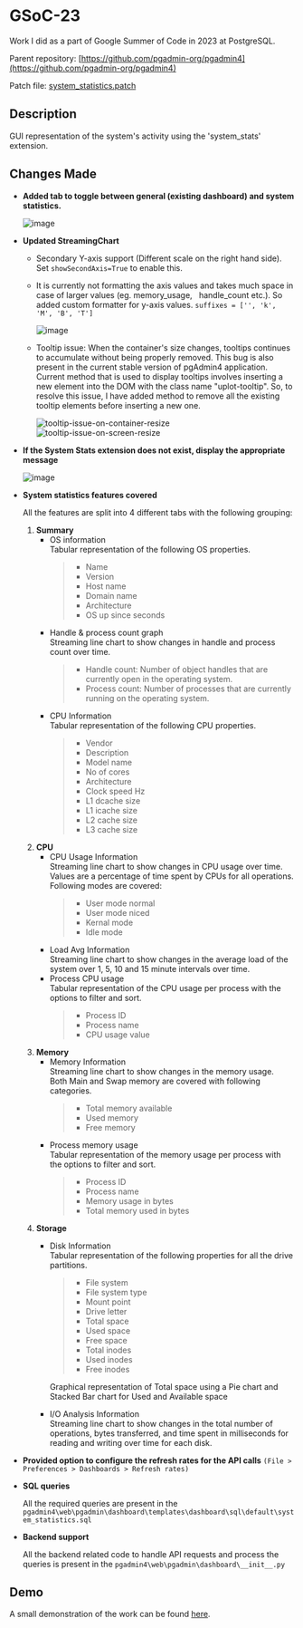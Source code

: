 
# GSoC-23
Work I did as a part of Google Summer of Code in 2023 at PostgreSQL.

Parent repository: [https://github.com/pgadmin-org/pgadmin4](https://github.com/pgadmin-org/pgadmin4)

Patch file: [system_statistics.patch](https://github.com/Sahil1479/GSoC-23/blob/main/system_stats.patch)

## Description

GUI representation of the system's activity using the 'system_stats' extension.

## Changes Made

- **Added tab to toggle between general (existing dashboard) and system statistics.**

	![image](https://github.com/pgadmin-org/pgadmin4/assets/56965873/86f2fb65-3d57-4cd2-8986-d67e43aa8591)

- **Updated StreamingChart**
	- Secondary Y-axis support (Different scale on the right hand side). Set `showSecondAxis=True` to enable this.
	- It is currently not formatting the axis values and takes much space in case of larger values (eg. memory_usage, &nbsp; handle_count etc.). So added custom formatter for y-axis values. `suffixes = ['', 'k', 'M', 'B', 'T']`

		![image](https://github.com/pgadmin-org/pgadmin4/assets/56965873/552b4c37-cb0e-481b-a20c-21d21df6080a)

	- Tooltip issue: When the container's size changes, tooltips continues to accumulate without being properly removed. This bug is also present in the current stable version of pgAdmin4 application.
Current method that is used to display tooltips involves inserting a new element into the DOM with the class name "uplot-tooltip". So, to resolve this issue, I have added method to remove all the existing tooltip elements before inserting a new one.

        ![tooltip-issue-on-container-resize](https://github.com/pgadmin-org/pgadmin4/assets/56965873/96bd9c67-ddda-4f75-ba23-1b501312b258)
        ![tooltip-issue-on-screen-resize](https://github.com/pgadmin-org/pgadmin4/assets/56965873/987251d5-db61-48ee-a4df-bc53a89edb7c)

- **If the System Stats extension does not exist, display the appropriate message**
    
    ![image](https://github.com/pgadmin-org/pgadmin4/assets/56965873/be706bae-75f1-4178-9beb-20811238d147)

- **System statistics features covered** 

  All the features are split into 4 different tabs with the following grouping:
	1. **Summary**
		  - OS information </br> 
			Tabular representation of the following OS properties.
		    > - Name
			> - Version
			> - Host name
			> - Domain name
			> - Architecture
			> - OS up since seconds
		  - Handle & process count graph </br> 
		     Streaming line chart to show changes in handle and process count over time.
		     > - Handle count: Number of object handles that are currently open in the operating system. 
		     > - Process count: Number of processes that are currently running on the operating system.
		  - CPU Information </br> 
		      Tabular representation of the following CPU properties.
		      > - Vendor
		      > - Description
		      > - Model name
		      > - No of cores
		      > - Architecture
		      > - Clock speed Hz
		      > - L1 dcache size
		      > - L1 icache size
		      > - L2 cache size
		      > - L3 cache size
   2. **CPU**
         - CPU Usage Information </br> 
	         Streaming line chart to show changes in CPU usage over time. Values are a percentage of time spent by CPUs for all operations.
	         Following modes are covered:
	         > - User mode normal
	         > - User mode niced
	         > - Kernal mode
	         > - Idle mode
         - Load Avg Information </br> 
	         Streaming line chart to show changes in the average load of the system over 1, 5, 10 and 15 minute intervals over time. 
         - Process CPU usage </br> 
	         Tabular representation of the CPU usage per process with the options to filter and sort.
	         > - Process ID
	         > - Process name
	         > - CPU usage value
    3. **Memory**
         - Memory Information </br> 
	         Streaming line chart to show changes in the memory usage. </br> 
	         Both Main and Swap memory are covered with following categories.
	         > - Total memory available
	         > - Used memory
	         > - Free memory
         - Process memory usage </br> 
	         Tabular representation of the memory usage per process with the options to filter and sort.
	          > - Process ID
	         > - Process name
	         > - Memory usage in bytes
	         > - Total memory used in bytes
    4. **Storage**
         - Disk Information </br> 
	         Tabular representation of the following properties for all the drive partitions.
	         > - File system
	         > - File system type
	         > - Mount point
	         > - Drive letter
	         > - Total space
	         > - Used space
	         > - Free space
	         > - Total inodes
	         > - Used inodes
	         > - Free inodes
	         
	         Graphical representation of Total space using a Pie chart and Stacked Bar chart for Used and Available space
         - I/O Analysis Information </br> 
	         Streaming line chart to show changes in the total number of operations, bytes transferred, and time spent in milliseconds for reading and writing over time for each disk. 

- **Provided option to configure the refresh rates for the API calls** `(File > Preferences > Dashboards > Refresh rates)`

- **SQL queries**

  All the required queries are present in the `pgadmin4\web\pgadmin\dashboard\templates\dashboard\sql\default\system_statistics.sql`

- **Backend support**

  All the backend related code to handle API requests and process the queries is present in the `pgadmin4\web\pgadmin\dashboard\__init__.py`

## Demo
A small demonstration of the work can be found [here](https://drive.google.com/file/d/1gfTYx4u-G21hWCeh70UfkpcVNROHyT17/view?usp=sharing).
